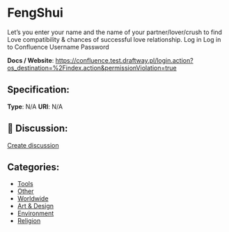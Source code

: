 # FengShui


Let’s you enter your name and the name of your partner/lover/crush to find Love compatibility & chances of successful love relationship. Log in Log in to Confluence Username Password

**Docs / Website**: https://confluence.test.draftway.pl/login.action?os_destination=%2Findex.action&permissionViolation=true

## Specification:
**Type**:  N/A 
**URI**:  N/A 

## 💬 Discussion:
[Create discussion](link)

## Categories:
- [Tools](https://github.com/apis-list/apis-list#tools)
- [Other](https://github.com/apis-list/apis-list#other)
- [Worldwide](https://github.com/apis-list/apis-list#worldwide)
- [Art & Design](https://github.com/apis-list/apis-list#art-and-design)
- [Environment](https://github.com/apis-list/apis-list#environment)
- [Religion](https://github.com/apis-list/apis-list#religion)





